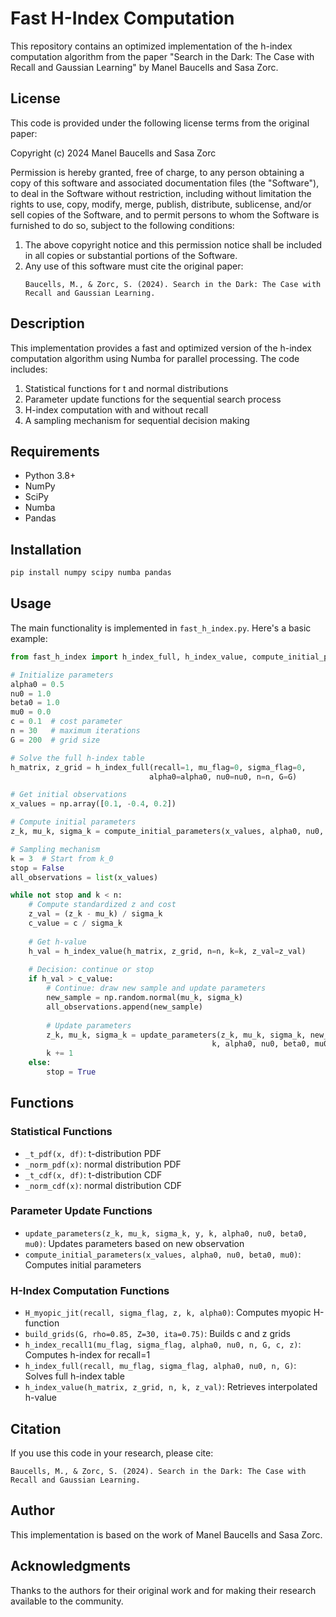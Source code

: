 # Fast H-Index Computation

This repository contains an optimized implementation of the h-index computation algorithm from the paper "Search in the Dark: The Case with Recall and Gaussian Learning" by Manel Baucells and Sasa Zorc.

## License

This code is provided under the following license terms from the original paper:

Copyright (c) 2024 Manel Baucells and Sasa Zorc

Permission is hereby granted, free of charge, to any person obtaining a copy of this software and associated documentation files (the "Software"), to deal in the Software without restriction, including without limitation the rights to use, copy, modify, merge, publish, distribute, sublicense, and/or sell copies of the Software, and to permit persons to whom the Software is furnished to do so, subject to the following conditions:

1. The above copyright notice and this permission notice shall be included in all copies or substantial portions of the Software.
2. Any use of this software must cite the original paper:
   ```
   Baucells, M., & Zorc, S. (2024). Search in the Dark: The Case with Recall and Gaussian Learning.
   ```

## Description

This implementation provides a fast and optimized version of the h-index computation algorithm using Numba for parallel processing. The code includes:

1. Statistical functions for t and normal distributions
2. Parameter update functions for the sequential search process
3. H-index computation with and without recall
4. A sampling mechanism for sequential decision making

## Requirements

- Python 3.8+
- NumPy
- SciPy
- Numba
- Pandas

## Installation

```bash
pip install numpy scipy numba pandas
```

## Usage

The main functionality is implemented in `fast_h_index.py`. Here's a basic example:

```python
from fast_h_index import h_index_full, h_index_value, compute_initial_parameters, update_parameters

# Initialize parameters
alpha0 = 0.5
nu0 = 1.0
beta0 = 1.0
mu0 = 0.0
c = 0.1  # cost parameter
n = 30   # maximum iterations
G = 200  # grid size

# Solve the full h-index table
h_matrix, z_grid = h_index_full(recall=1, mu_flag=0, sigma_flag=0, 
                               alpha0=alpha0, nu0=nu0, n=n, G=G)

# Get initial observations
x_values = np.array([0.1, -0.4, 0.2])

# Compute initial parameters
z_k, mu_k, sigma_k = compute_initial_parameters(x_values, alpha0, nu0, beta0, mu0)

# Sampling mechanism
k = 3  # Start from k_0
stop = False
all_observations = list(x_values)

while not stop and k < n:
    # Compute standardized z and cost
    z_val = (z_k - mu_k) / sigma_k
    c_value = c / sigma_k
    
    # Get h-value
    h_val = h_index_value(h_matrix, z_grid, n=n, k=k, z_val=z_val)
    
    # Decision: continue or stop
    if h_val > c_value:
        # Continue: draw new sample and update parameters
        new_sample = np.random.normal(mu_k, sigma_k)
        all_observations.append(new_sample)
        
        # Update parameters
        z_k, mu_k, sigma_k = update_parameters(z_k, mu_k, sigma_k, new_sample, 
                                             k, alpha0, nu0, beta0, mu0)
        k += 1
    else:
        stop = True
```

## Functions

### Statistical Functions
- `_t_pdf(x, df)`: t-distribution PDF
- `_norm_pdf(x)`: normal distribution PDF
- `_t_cdf(x, df)`: t-distribution CDF
- `_norm_cdf(x)`: normal distribution CDF

### Parameter Update Functions
- `update_parameters(z_k, mu_k, sigma_k, y, k, alpha0, nu0, beta0, mu0)`: Updates parameters based on new observation
- `compute_initial_parameters(x_values, alpha0, nu0, beta0, mu0)`: Computes initial parameters

### H-Index Computation Functions
- `H_myopic_jit(recall, sigma_flag, z, k, alpha0)`: Computes myopic H-function
- `build_grids(G, rho=0.85, Z=30, ita=0.75)`: Builds c and z grids
- `h_index_recall1(mu_flag, sigma_flag, alpha0, nu0, n, G, c, z)`: Computes h-index for recall=1
- `h_index_full(recall, mu_flag, sigma_flag, alpha0, nu0, n, G)`: Solves full h-index table
- `h_index_value(h_matrix, z_grid, n, k, z_val)`: Retrieves interpolated h-value

## Citation

If you use this code in your research, please cite:

```
Baucells, M., & Zorc, S. (2024). Search in the Dark: The Case with Recall and Gaussian Learning.
```

## Author

This implementation is based on the work of Manel Baucells and Sasa Zorc.

## Acknowledgments

Thanks to the authors for their original work and for making their research available to the community.
